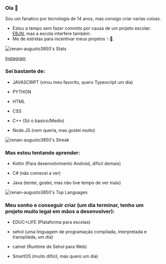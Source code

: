 ### Ola 👋
Sou um fanatico por tecnologia de 14 anos, mas consigo
criar varias coisas.

- Estou a tempo sem fazer commits por causa de um projeto escolar: <a href="https://school-library-iota.vercel.app">EBJN</a>, mas a escola interfere também.
- Me de estrelas para incentivar meus projetos ✨💫.

![renan-augusto3850's Stats](https://github-readme-stats.vercel.app/api?username=renan-augusto3850&theme=tokyonight&show_icons=true&hide_border=true&count_private=true)

<a href="https://www.instagram.com/renancandido90?igsh=MWYycDZnYnp4NXhqaA==" target="_blank">Instagram</a>
### Sei bastante de:

* JAVASCRIPT (virou meu favorito, quero Typescript um dia)

* PYTHON

* HTML

* CSS

* C++ (Só o basico/Medio)

* Node.JS (nem queria, mas gostei muito)

![renan-augusto3850's Streak](https://github-readme-streak-stats.herokuapp.com/?user=renan-augusto3850&theme=tokyonight&hide_border=true)

### Mas estou tentando aprender:

* Kotlin (Para desenvolvimento Android, difícil demais)

* C# (não comecei a ver)

* Java (tentei, gostei, mas não tive tempo de ver mais)

![renan-augusto3850's Top Languages](https://github-readme-stats.vercel.app/api/top-langs/?username=renan-augusto3850&theme=tokyonight&show_icons=true&hide_border=true&layout=compact)

  ### Meu sonho e conseguir criar (um dia terminar, tenho um projeto muito legal em mãos a desenvolver):

* EDUC+LIFE (Plataforma para escolas)

* sehol (uma linguagem de programação compilada, interpretada e transpilada, um dia)

* catnet (Runtime de Sehol para Web)

* SmartOS (muito difícil, mas quero um dia)
